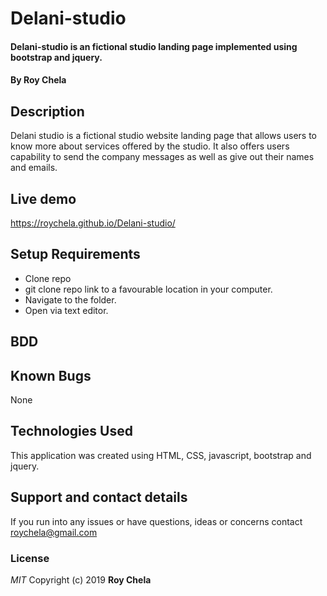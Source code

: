 # Delani-studio
#### Delani-studio is an fictional studio landing page implemented using bootstrap and jquery.
#### By **Roy Chela**
## Description
Delani studio is a fictional studio website landing page that allows users to know more about services offered by the studio. It also offers users capability to send the company messages as well as give out their names and emails.
## Live demo
https://roychela.github.io/Delani-studio/
## Setup Requirements
* Clone repo
* git clone repo link to a favourable location in your computer.
* Navigate to the folder.
* Open via text editor.
## BDD

## Known Bugs
None
## Technologies Used
This application was created using HTML, CSS, javascript, bootstrap and jquery.
## Support and contact details
If you run into any issues or have questions, ideas or concerns contact roychela@gmail.com
### License
*MIT*
Copyright (c) 2019 **Roy Chela**
